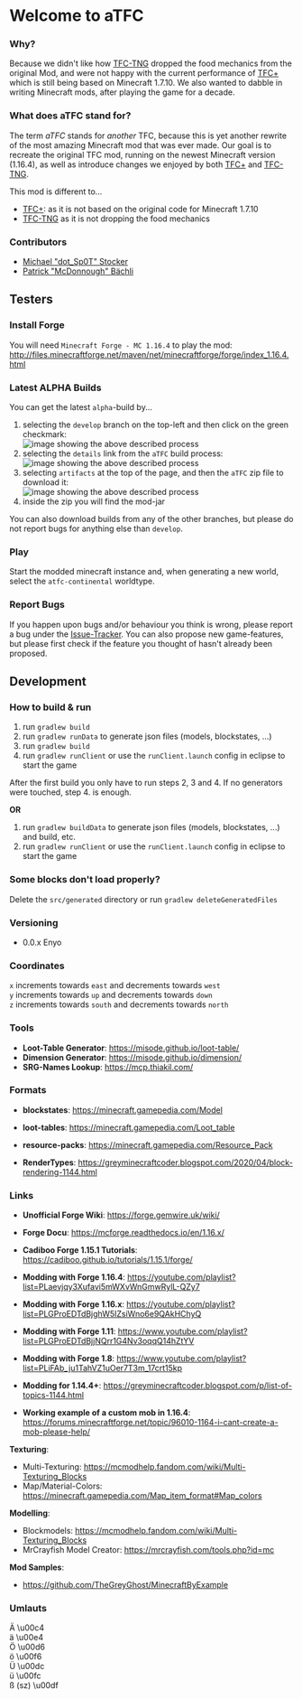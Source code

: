 # Welcome to aTFC

### Why?

Because we didn't like how [TFC-TNG][2] dropped the food mechanics from the original Mod, and were not happy with the current performance of [TFC+][1] which is still being based on Minecraft 1.7.10. We also wanted to dabble in writing Minecraft mods, after playing the game for a decade.

### What does aTFC stand for?

The term *aTFC* stands for *another* TFC, because this is yet another rewrite of the most amazing Minecraft mod that was ever made. Our goal is to recreate the original TFC mod, running on the newest Minecraft version (1.16.4), as well as introduce changes we enjoyed by both [TFC+][1] and [TFC-TNG][2].

This mod is different to...

* [TFC+][1]: as it is not based on the original code for Minecraft 1.7.10
* [TFC-TNG][2] as it is not dropping the food mechanics

### Contributors

* [Michael "dot_Sp0T" Stocker](https://github.com/dotSp0T)
* [Patrick "McDonnough" Bächli](https://github.com/McDonnough)

## Testers

### Install Forge

You will need `Minecraft Forge - MC 1.16.4` to play the mod: <http://files.minecraftforge.net/maven/net/minecraftforge/forge/index_1.16.4.html>

### Latest ALPHA Builds

You can get the latest `alpha`-build by...

1. selecting the `develop` branch on the top-left and then click on the green checkmark:  
![image showing the above described process](README/images/testers_howtodownload_1.png "How to Download - Build & Checkmark")
2. selecting the `details` link from the `aTFC` build process:  
![image showing the above described process](README/images/testers_howtodownload_2.png "How to Download - aTFC, Details")
3. selecting `artifacts` at the top of the page, and then the `aTFC` zip file to download it:  
![image showing the above described process](README/images/testers_howtodownload_3.png "How to Download - Build & Checkmark")
4. inside the zip you will find the mod-jar

You can also download builds from any of the other branches, but please do not report bugs for anything else than `develop`.

### Play

Start the modded minecraft instance and, when generating a new world, select the `atfc-continental` worldtype.

### Report Bugs

If you happen upon bugs and/or behaviour you think is wrong, please report a bug under the [Issue-Tracker](https://github.com/CrumbleWorks/aTFC/issues). You can also propose new game-features, but please first check if the feature you thought of hasn't already been proposed.

## Development

### How to build & run

1. run `gradlew build`
2. run `gradlew runData` to generate json files (models, blockstates, ...)
3. run `gradlew build`
4. run `gradlew runClient` or use the `runClient.launch` config in eclipse to start the game

After the first build you only have to run steps 2, 3 and 4. If no generators were touched, step 4. is enough.

**OR**

1. run `gradlew buildData` to generate json files (models, blockstates, ...) and build, etc.
4. run `gradlew runClient` or use the `runClient.launch` config in eclipse to start the game

### Some blocks don't load properly?

Delete the `src/generated` directory or run `gradlew deleteGeneratedFiles`

### Versioning

* 0.0.x Enyo

### Coordinates

`x` increments towards `east` and decrements towards `west`  
`y` increments towards `up` and decrements towards `down`  
`z` increments towards `south` and decrements towards `north`  

### Tools

* **Loot-Table Generator**: <https://misode.github.io/loot-table/>
* **Dimension Generator**: <https://misode.github.io/dimension/>
* **SRG-Names Lookup**: <https://mcp.thiakil.com/>

### Formats

* **blockstates**: <https://minecraft.gamepedia.com/Model>
* **loot-tables**: <https://minecraft.gamepedia.com/Loot_table>
* **resource-packs**: <https://minecraft.gamepedia.com/Resource_Pack>

* **RenderTypes**: <https://greyminecraftcoder.blogspot.com/2020/04/block-rendering-1144.html>

### Links

* **Unofficial Forge Wiki**: <https://forge.gemwire.uk/wiki/>
* **Forge Docu**: <https://mcforge.readthedocs.io/en/1.16.x/>
* **Cadiboo Forge 1.15.1 Tutorials**: <https://cadiboo.github.io/tutorials/1.15.1/forge/>
* **Modding with Forge 1.16.4**: <https://youtube.com/playlist?list=PLaevjqy3Xufavi5mWXvWnGmwRylL-QZy7>
* **Modding with Forge 1.16.x**: <https://youtube.com/playlist?list=PLGProEDTdBjghW5IZsiWno6e9QAkHChyQ>
* **Modding with Forge 1.11**: <https://www.youtube.com/playlist?list=PLGProEDTdBjjNQrr1G4Nv3oqqQ14hZtYV>
* **Modding with Forge 1.8**: <https://www.youtube.com/playlist?list=PLiFAb_ju1TahVZ1uOer7T3m_17crt15kp>

* **Modding for 1.14.4+**: <https://greyminecraftcoder.blogspot.com/p/list-of-topics-1144.html>

* **Working example of a custom mob in 1.16.4**: <https://forums.minecraftforge.net/topic/96010-1164-i-cant-create-a-mob-please-help/>

**Texturing**:

* Multi-Texturing: <https://mcmodhelp.fandom.com/wiki/Multi-Texturing_Blocks>
* Map/Material-Colors: <https://minecraft.gamepedia.com/Map_item_format#Map_colors>

**Modelling**:

* Blockmodels: <https://mcmodhelp.fandom.com/wiki/Multi-Texturing_Blocks>
* MrCrayfish Model Creator: <https://mrcrayfish.com/tools.php?id=mc>

**Mod Samples**:

* <https://github.com/TheGreyGhost/MinecraftByExample>

### Umlauts

Ä \u00c4  
ä \u00e4  
Ö \u00d6  
ö \u00f6  
Ü \u00dc  
ü \u00fc  
ß (sz) \u00df  

[1]: https://plus.terrafirmacraft.com/
[2]: https://tng.terrafirmacraft.com/Main_Page
